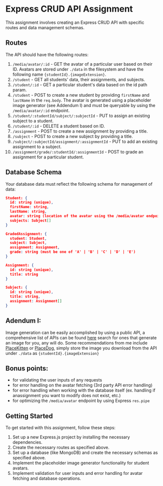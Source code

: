# Express CRUD API Assignment

This assignment involves creating an Express CRUD API with specific routes and data management schemas. 

## Routes

The API should have the following routes:

1. `/media/avatar/:id` - GET the avatar of a particular user based on their ID. Avatars are stored under `./data` in the filesystem and have the following name `{studentId}.{imageExtension}`.
2. `/student` - GET all students' data, their assignments, and subjects.
3. `/student/:id` - GET a particular student's data based on the id path param.
4. `/student` - POST to create a new student by providing `firstName` and `lastName` in the `req.body`. The avatar is generated using a placeholder image generator (see Addendum I) and must be queryable by using the `/media/avatar/:id` endpoint.
5. `/student/:studentId/subject/:subjectId` - PUT to assign an existing subject to a student.
6. `/student/:id` - DELETE a student based on ID.
7. `/assignment` - POST to create a new assignment by providing a title.
8. `/subject` - POST to create a new subject by providing a title.
9. `/subject/:subjectId/assignment/:assignmentId` - PUT to add an existing assignment to a subject.
10. `/assignment/grade/:studentId/:assignmentId` - POST to grade an assignment for a particular student.

## Database Schema

Your database data must reflect the following schema for management of data:

```json
Student: {
  id: string (unique),
  firstName: string,
  lastName: string,
  avatar: string (location of the avatar using the /media/avatar endpoint),
  subjects: Subject[]
}

GradedAssignment: {
  student: Student,
  subject: Subject,
  assignment: Assignment,
  grade: string (must be one of 'A' | 'B' | 'C' | 'D' | 'E')
}

Assignment: {
  id: string (unique),
  title: string
}

Subject: {
  id: string (unique),
  title: string,
  assignment: Assignment[]
}
```
## Adendum I:
Image generation can be easily accomplished by using a public API, a comprehensive list
of APIs can be found [here](https://github.com/public-apis/public-apis) search for ones that generate an image for you, any will do.
Some recommendations from me include [PlaceKitten](https://placekitten.com/) or [PlaceDog](https://place.dog/), simply store the image
you download from the API under `./data` as `{studentId}.{imageExtension}`

## Bonus points:
* for validating the user inputs of any requests
* for error handling on the avatar fetching (3rd party API error handling)
* for error handling when working with the database itself (ex. handling if anassignment you want to modify does not exist, etc.)
* for optimizing the `/media/avatar` endpoint by using Express `res.pipe`

## Getting Started

To get started with this assignment, follow these steps:

1. Set up a new Express.js project by installing the necessary dependencies.
2. Create the necessary routes as specified above.
3. Set up a database (like MongoDB) and create the necessary schemas as specified above.
4. Implement the placeholder image generator functionality for student avatars.
5. Implement validation for user inputs and error handling for avatar fetching and database operations.
